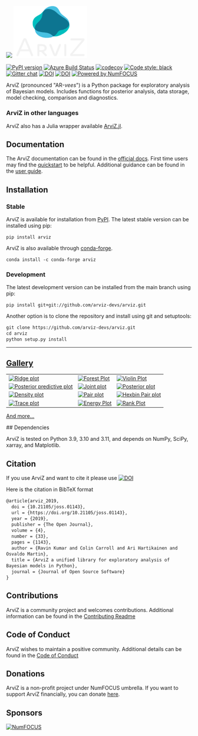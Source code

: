 <img src="https://raw.githubusercontent.com/arviz-devs/arviz-project/main/arviz_logos/ArviZ.png#gh-light-mode-only" width=200></img>
<img src="https://raw.githubusercontent.com/arviz-devs/arviz-project/main/arviz_logos/ArviZ_white.png#gh-dark-mode-only" width=200></img>

[![PyPI version](https://badge.fury.io/py/arviz.svg)](https://badge.fury.io/py/arviz)
[![Azure Build Status](https://dev.azure.com/ArviZ/ArviZ/_apis/build/status/arviz-devs.arviz?branchName=main)](https://dev.azure.com/ArviZ/ArviZ/_build/latest?definitionId=1&branchName=main)
[![codecov](https://codecov.io/gh/arviz-devs/arviz/branch/main/graph/badge.svg)](https://codecov.io/gh/arviz-devs/arviz)
[![Code style: black](https://img.shields.io/badge/code%20style-black-000000.svg)](https://github.com/ambv/black)
[![Gitter chat](https://badges.gitter.im/gitterHQ/gitter.png)](https://gitter.im/arviz-devs/community)
[![DOI](http://joss.theoj.org/papers/10.21105/joss.01143/status.svg)](https://doi.org/10.21105/joss.01143) [![DOI](https://zenodo.org/badge/DOI/10.5281/zenodo.2540945.svg)](https://doi.org/10.5281/zenodo.2540945)
[![Powered by NumFOCUS](https://img.shields.io/badge/powered%20by-NumFOCUS-orange.svg?style=flat&colorA=E1523D&colorB=007D8A)](https://numfocus.org)

ArviZ (pronounced "AR-_vees_") is a Python package for exploratory analysis of Bayesian models.
Includes functions for posterior analysis, data storage, model checking, comparison and diagnostics.

### ArviZ in other languages
ArviZ also has a Julia wrapper available [ArviZ.jl](https://julia.arviz.org/).

## Documentation

The ArviZ documentation can be found in the [official docs](https://python.arviz.org/en/latest/index.html).
First time users may find the [quickstart](https://python.arviz.org/en/latest/getting_started/Introduction.html)
to be helpful. Additional guidance can be found in the
[user guide](https://python.arviz.org/en/latest/user_guide/index.html).


## Installation

### Stable
ArviZ is available for installation from [PyPI](https://pypi.org/project/arviz/).
The latest stable version can be installed using pip:

```
pip install arviz
```

ArviZ is also available through [conda-forge](https://anaconda.org/conda-forge/arviz).

```
conda install -c conda-forge arviz
```

### Development
The latest development version can be installed from the main branch using pip:

```
pip install git+git://github.com/arviz-devs/arviz.git
```

Another option is to clone the repository and install using git and setuptools:

```
git clone https://github.com/arviz-devs/arviz.git
cd arviz
python setup.py install
```

-------------------------------------------------------------------------------
## [Gallery](https://python.arviz.org/en/latest/examples/index.html)

<p>
<table>
<tr>

  <td>
  <a href= "https://python.arviz.org/en/latest/examples/plot_forest_ridge.html">
  <img alt="Ridge plot"
  src="https://python.arviz.org/en/latest/_images/mpl_plot_forest_ridge.png" width="300" height="auto" />
  </a>
  </td>

  <td>
  <a href="https://python.arviz.org/en/latest/examples/plot_forest.html">
  <img alt="Forest Plot"
  src="https://python.arviz.org/en/latest/_images/mpl_plot_forest.png" width="300" height="auto" />
  </a>
  </td>

  <td>
  <a href="https://python.arviz.org/en/latest/examples/plot_violin.html">
  <img alt="Violin Plot"
  src="https://python.arviz.org/en/latest/_images/mpl_plot_violin.png" width="300" height="auto" />
  </a>
  </td>

</tr>
<tr>

  <td>
  <a href="https://python.arviz.org/en/latest/examples/plot_ppc.html">
  <img alt="Posterior predictive plot"
  src="https://python.arviz.org/en/latest/_images/mpl_plot_ppc.png" width="300" height="auto" />
  </a>
  </td>

  <td>
  <a href="https://python.arviz.org/en/latest/examples/plot_dot.html">
  <img alt="Joint plot"
  src="https://python.arviz.org/en/latest/_images/mpl_plot_dot.png" width="300" height="auto" />
  </a>
  </td>

  <td>
  <a href="https://python.arviz.org/en/latest/examples/plot_posterior.html">
  <img alt="Posterior plot"
  src="https://python.arviz.org/en/latest/_images/mpl_plot_posterior.png" width="300" height="auto" />
  </a>
  </td>

</tr>
<tr>

  <td>
  <a href="https://python.arviz.org/en/latest/examples/plot_density.html">
  <img alt="Density plot"
  src="https://python.arviz.org/en/latest/_images/mpl_plot_density.png" width="300" height="auto" />
  </a>
  </td>

  <td>
  <a href="https://python.arviz.org/en/latest/examples/plot_pair.html">
  <img alt="Pair plot"
  src="https://python.arviz.org/en/latest/_images/mpl_plot_pair.png" width="300" height="auto" />
  </a>
  </td>

  <td>
  <a href="https://python.arviz.org/en/latest/examples/plot_pair_hex.html">
  <img alt="Hexbin Pair plot"
  src="https://python.arviz.org/en/latest/_images/mpl_plot_pair_hex.png" width="300" height="auto" />
  </a>
  </td>

</tr>
<tr>
  <td>
  <a href="https://python.arviz.org/en/latest/examples/plot_trace.html">
  <img alt="Trace plot"
  src="https://python.arviz.org/en/latest/_images/mpl_plot_trace.png" width="300" height="auto" />
  </a>
  </td>

  <td>
  <a href="https://python.arviz.org/en/latest/examples/plot_energy.html">
  <img alt="Energy Plot"
  src="https://python.arviz.org/en/latest/_images/mpl_plot_energy.png" width="300" height="auto" />
  </a>
  </td>

  <td>
  <a href="https://python.arviz.org/en/latest/examples/plot_rank.html">
  <img alt="Rank Plot"
  src="https://python.arviz.org/en/latest/_images/mpl_plot_rank.png" width="300" height="auto" />
  </a>
  </td>

</tr>
</table>
<div>

  <a href="https://python.arviz.org/en/latest/examples/index.html">And more...</a>
</div>
## Dependencies

ArviZ is tested on Python 3.9, 3.10 and 3.11, and depends on NumPy, SciPy, xarray, and Matplotlib.


## Citation


If you use ArviZ and want to cite it please use [![DOI](http://joss.theoj.org/papers/10.21105/joss.01143/status.svg)](https://doi.org/10.21105/joss.01143)

Here is the citation in BibTeX format

```
@article{arviz_2019,
  doi = {10.21105/joss.01143},
  url = {https://doi.org/10.21105/joss.01143},
  year = {2019},
  publisher = {The Open Journal},
  volume = {4},
  number = {33},
  pages = {1143},
  author = {Ravin Kumar and Colin Carroll and Ari Hartikainen and Osvaldo Martin},
  title = {ArviZ a unified library for exploratory analysis of Bayesian models in Python},
  journal = {Journal of Open Source Software}
}
```


## Contributions
ArviZ is a community project and welcomes contributions.
Additional information can be found in the [Contributing Readme](https://github.com/arviz-devs/arviz/blob/main/CONTRIBUTING.md)


## Code of Conduct
ArviZ wishes to maintain a positive community. Additional details
can be found in the [Code of Conduct](https://github.com/arviz-devs/arviz/blob/main/CODE_OF_CONDUCT.md)

## Donations
ArviZ is a non-profit project under NumFOCUS umbrella. If you want to support ArviZ financially, you can donate [here](https://numfocus.org/donate-to-arviz).

## Sponsors
[![NumFOCUS](https://www.numfocus.org/wp-content/uploads/2017/07/NumFocus_LRG.png)](https://numfocus.org)
